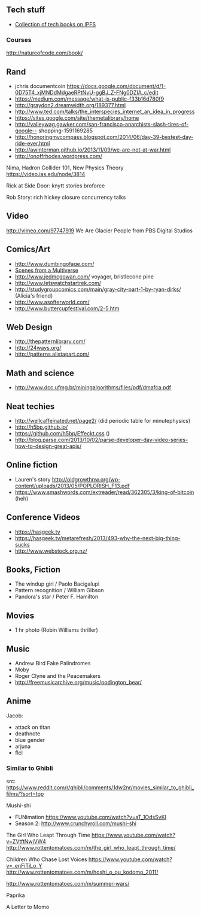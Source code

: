 
## Tech stuff

- [Collection of tech books on IPFS](https://ipfs.io/ipfs/QmTmMhRv2nh889JfYBWXdxSvNS6zWnh4QFo4Q2knV7Ei2B/)

### Courses

http://natureofcode.com/book/

## Rand

- jchris documentcoin https://docs.google.com/document/d/1-0D75T4_xjMNDdMdgaeRPtNvU-ggBJ_Z-FNg0DZIA_c/edit
- https://medium.com/message/what-is-public-f33b16d780f9
- http://graydon2.dreamwidth.org/189377.html
- http://www.ted.com/talks/the_interspecies_internet_an_idea_in_progress
- https://sites.google.com/site/themetalibrary/home
- http://valleywag.gawker.com/san-francisco-anarchists-slash-tires-of-google-- shopping-1591169285
- http://honoringmycompass.blogspot.com/2014/06/day-39-bestest-day-ride-ever.html
- http://awinterman.github.io/2013/11/09/we-are-not-at-war.html
- http://onoffrhodes.wordpress.com/

Nima, Hadron Collider 101, New Physics Theory https://video.ias.edu/node/3814

Rick at Side Door:
  knytt stories
  broforce

Rob Story: rich hickey closure concurrency talks

## Video

http://vimeo.com/97747919
We Are Glacier People
from PBS Digital Studios 

## Comics/Art

 - http://www.dumbingofage.com/
 - [Scenes from a Multiverse](http://amultiverse.com/)
 - http://www.jedmcgowan.com/ voyager, bristlecone pine
 - http://www.letswatchstartrek.com/
 - http://studygroupcomics.com/main/gray-city-part-1-by-ryan-dirks/ (Alicia's friend)
 - http://www.asofterworld.com/
 - http://www.buttercupfestival.com/2-5.htm

## Web Design

 - http://thepatternlibrary.com/
 - http://24ways.org/
 - http://patterns.alistapart.com/
 
## Math and science

 - http://www.dcc.ufmg.br/miningalgorithms/files/pdf/dmafca.pdf

## Neat techies

 - http://wellcaffeinated.net/page2/ (did periodic table for minutephysics)
 - http://h5bp.github.io/
 - https://github.com/h5bp/Effeckt.css ()
 - http://blog.parse.com/2013/10/02/parse-developer-day-video-series-how-to-design-great-apis/

## Online fiction

 - Lauren's story http://oldgrowthnw.org/wp-content/uploads/2013/05/POPLORISH_F13.pdf
 - https://www.smashwords.com/extreader/read/362305/3/king-of-bitcoin (heh)

## Conference Videos

 - https://hasgeek.tv
 - https://hasgeek.tv/metarefresh/2013/493-why-the-next-big-thing-sucks
 - http://www.webstock.org.nz/

## Books, Fiction

- The windup girl / Paolo Bacigalupi
- Pattern recognition / William Gibson
- Pandora's star / Peter F. Hamilton

## Movies

- 1 hr photo (Robin Williams thriller)

## Music

- Andrew Bird Fake Palindromes
- Moby
- Roger Clyne and the Peacemakers
- http://freemusicarchive.org/music/podington_bear/

## Anime

Jacob:

 - attack on titan
 - deathnote
 - blue gender
 - arjuna
 - flcl

### Similar to Ghibli

src: https://www.reddit.com/r/ghibli/comments/1dw2nr/movies_similar_to_ghibli_films/?sort=top

Mushi-shi

- FUNimation https://www.youtube.com/watch?v=aT_1OdsSvKI
- Season 2: http://www.crunchyroll.com/mushi-shi

The Girl Who Leapt Through Time https://www.youtube.com/watch?v=ZVtftNwjVW4 http://www.rottentomatoes.com/m/the_girl_who_leapt_through_time/

Children Who Chase Lost Voices https://www.youtube.com/watch?v=_enFiTiLo_Y http://www.rottentomatoes.com/m/hoshi_o_ou_kodomo_2011/

http://www.rottentomatoes.com/m/summer-wars/

Paprika

A Letter to Momo	

